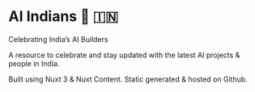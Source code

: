 # AI Indians 🧠 🇮🇳

Celebrating India’s AI Builders

A resource to celebrate and stay updated with the latest AI projects & people in India.

Built using Nuxt 3 & Nuxt Content. Static generated & hosted on Github.